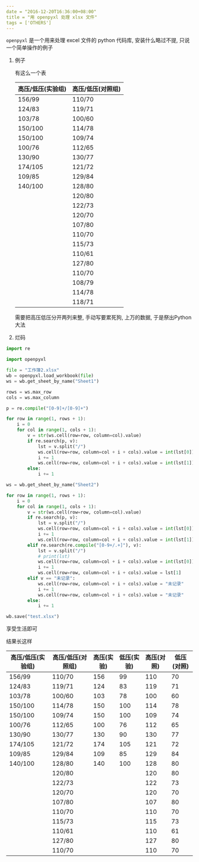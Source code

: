 ```yaml
---
date = "2016-12-20T16:36:00+08:00"
title = "用 openpyxl 处理 xlsx 文件"
tags = ['OTHERS']
---
```


`openpyxl` 是一个用来处理 excel 文件的 python 代码库, 安装什么略过不提, 只说一个简单操作的例子

1. 例子

   有这么一个表

   | 高压/低压(实验组) | 高压/低压(对照组) |
   | ---------- | ---------- |
   | 156/99     | 110/70     |
   | 124/83     | 119/71     |
   | 103/78     | 100/60     |
   | 150/100    | 114/78     |
   | 150/100    | 109/74     |
   | 100/76     | 112/65     |
   | 130/90     | 130/77     |
   | 174/105    | 121/72     |
   | 109/85     | 129/84     |
   | 140/100    | 128/80     |
   |            | 120/80     |
   |            | 122/73     |
   |            | 120/70     |
   |            | 107/80     |
   |            | 110/70     |
   |            | 115/73     |
   |            | 110/61     |
   |            | 127/80     |
   |            | 110/70     |
   |            | 108/79     |
   |            | 114/78     |
   |            | 118/71     |

   需要把高压低压分开两列来整, 手动写要累死狗, 上万的数据, 于是祭出Python大法

2. 烂码

```python
import re

import openpyxl

file = "工作簿2.xlsx"
wb = openpyxl.load_workbook(file)
ws = wb.get_sheet_by_name("Sheet1")

rows = ws.max_row
cols = ws.max_column

p = re.compile("[0-9]+/[0-9]+")

for row in range(1, rows + 1):
    i = 0
    for col in range(1, cols + 1):
        v = str(ws.cell(row=row, column=col).value)
        if re.search(p, v):
            lst = v.split("/")
            ws.cell(row=row, column=col + i + cols).value = int(lst[0])
            i += 1
            ws.cell(row=row, column=col + i + cols).value = int(lst[1])
        else:
            i += 1

ws = wb.get_sheet_by_name("Sheet2")

for row in range(1, rows + 1):
    i = 0
    for col in range(1, cols + 1):
        v = str(ws.cell(row=row, column=col).value)
        if re.search(p, v):
            lst = v.split("/")
            ws.cell(row=row, column=col + i + cols).value = int(lst[0])
            i += 1
            ws.cell(row=row, column=col + i + cols).value = int(lst[1])
        elif re.search(re.compile("[0-9+/.+]"), v):
            lst = v.split("/")
            # print(lst)
            ws.cell(row=row, column=col + i + cols).value = int(lst[0])
            i += 1
            ws.cell(row=row, column=col + i + cols).value = lst[1]
        elif v == "未记录":
            ws.cell(row=row, column=col + i + cols).value = "未记录"
            i += 1
            ws.cell(row=row, column=col + i + cols).value = "未记录"
        else:
            i += 1

wb.save("test.xlsx")

```

享受生活即可

结果长这样

| 高压/低压(实验组) | 高压/低压(对照组) | 高压(实验) | 低压(实验) | 高压(对照) | 低压(对照) |
| ---------- | ---------- | ------ | ------ | ------ | ------ |
| 156/99     | 110/70     | 156    | 99     | 110    | 70     |
| 124/83     | 119/71     | 124    | 83     | 119    | 71     |
| 103/78     | 100/60     | 103    | 78     | 100    | 60     |
| 150/100    | 114/78     | 150    | 100    | 114    | 78     |
| 150/100    | 109/74     | 150    | 100    | 109    | 74     |
| 100/76     | 112/65     | 100    | 76     | 112    | 65     |
| 130/90     | 130/77     | 130    | 90     | 130    | 77     |
| 174/105    | 121/72     | 174    | 105    | 121    | 72     |
| 109/85     | 129/84     | 109    | 85     | 129    | 84     |
| 140/100    | 128/80     | 140    | 100    | 128    | 80     |
|            | 120/80     |        |        | 120    | 80     |
|            | 122/73     |        |        | 122    | 73     |
|            | 120/70     |        |        | 120    | 70     |
|            | 107/80     |        |        | 107    | 80     |
|            | 110/70     |        |        | 110    | 70     |
|            | 115/73     |        |        | 115    | 73     |
|            | 110/61     |        |        | 110    | 61     |
|            | 127/80     |        |        | 127    | 80     |
|            | 110/70     |        |        | 110    | 70     |


